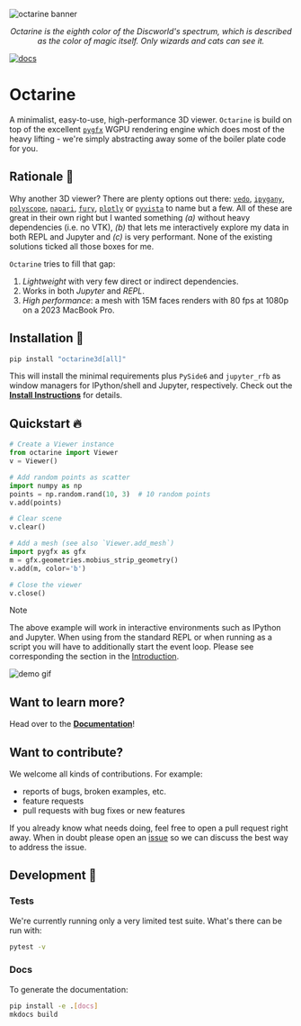 ![octarine banner](https://schlegelp.github.io/octarine/_static/octarine_logo_banner.png)
<p align="center">
<i>
Octarine is the eighth color of the Discworld's spectrum, which is described as the color of magic itself. Only wizards and cats can see it.
</i>
</p>

[![docs](https://github.com/schlegelp/octarine/actions/workflows/docs.yml/badge.svg)](https://schlegelp.github.io/octarine/)

# Octarine
A minimalist, easy-to-use, high-performance 3D viewer. `Octarine` is build on top of the excellent
[`pygfx`](https://github.com/pygfx/pygfx) WGPU rendering engine which does most of the heavy lifting - we're simply
abstracting away some of the boiler plate code for you.

## Rationale :thought_balloon:
Why another 3D viewer? There are plenty options out there:
[`vedo`](https://github.com/marcomusy/vedo), [`ipygany`](https://github.com/jupyter-widgets-contrib/ipygany), [`polyscope`](https://github.com/nmwsharp/polyscope), [`napari`](https://github.com/napari/napari), [`fury`](https://github.com/fury-gl/fury), [`plotly`](https://github.com/plotly/plotly.py) or [`pyvista`](https://github.com/pyvista/pyvista) to name but a few. All of these are great in their own right but I wanted something *(a)* without heavy dependencies (i.e. no VTK), *(b)* that lets me interactively explore my data in both REPL and Jupyter and *(c)* is very performant. None of the existing solutions ticked all those boxes for me.

`Octarine` tries to fill that gap:
1. _Lightweight_ with very few direct or indirect dependencies.
2. Works in both _Jupyter_ and _REPL_.
3. _High performance_: a mesh with 15M faces renders with 80 fps at 1080p on a 2023 MacBook Pro.

## Installation :rocket:

```bash
pip install "octarine3d[all]"
```

This will install the minimal requirements plus `PySide6` and `jupyter_rfb` as window managers for IPython/shell
and Jupyter, respectively. Check out the [**Install Instructions**](https://schlegelp.github.io/octarine/install/)
for details.

## Quickstart :fire:

```python
# Create a Viewer instance
from octarine import Viewer
v = Viewer()

# Add random points as scatter
import numpy as np
points = np.random.rand(10, 3)  # 10 random points
v.add(points)

# Clear scene
v.clear()

# Add a mesh (see also `Viewer.add_mesh`)
import pygfx as gfx
m = gfx.geometries.mobius_strip_geometry()
v.add(m, color='b')

# Close the viewer
v.close()
```

> [!NOTE]
> The above example will work in interactive environments such as IPython and Jupyter. When using from the standard
> REPL or when running as a script you will have to additionally start the event loop. Please see corresponding the
> section in the [Introduction](https://schlegelp.github.io/octarine/intro/).

![demo gif](docs/_static/octarine_demo_720p.gif)

## Want to learn more?
Head over to the [**Documentation**](https://schlegelp.github.io/octarine/)!

## Want to contribute?
We welcome all kinds of contributions. For example:

- reports of bugs, broken examples, etc.
- feature requests
- pull requests with bug fixes or new features

If you already know what needs doing, feel free to open a pull request
right away. When in doubt please open an [issue](https://github.com/schlegelp/octarine/issues)
so we can discuss the best way to address the issue.

## Development :dash:

### Tests

We're currently running only a very limited test suite. What's there can be run with:

```bash
pytest -v
```

### Docs

To generate the documentation:

```bash
pip install -e .[docs]
mkdocs build
```
